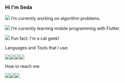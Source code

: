 ### Hi I'm Seda 


<img src="https://img.icons8.com/external-flatart-icons-lineal-color-flatarticons/24/000000/external-algorithm-data-science-and-cyber-security-flatart-icons-lineal-color-flatarticons.png"/> I’m currently working on algorithm problems.

<img src="https://img.icons8.com/external-ddara-lineal-color-ddara/24/000000/external-front-end-digital-marketing-ddara-lineal-color-ddara.png"/> I’m currently learning mobile programming with Flutter.

<img src="https://img.icons8.com/external-justicon-flat-justicon/24/000000/external-cat-christmas-avatar-justicon-flat-justicon.png"/> Fun fact: I'm a cat geek!

Languages and Tools that I use:

<img src="https://img.icons8.com/color/48/000000/java-coffee-cup-logo--v1.png"/><img src="https://img.icons8.com/nolan/48/sql.png"/><img src="https://img.icons8.com/office/48/000000/java-eclipse.png"/><img src="https://img.icons8.com/color/48/000000/c-sharp-logo-2.png"/>

How to reach me:

<a href="https://www.linkedin.com/in/seda-erenoğlu/"><img src="https://img.icons8.com/color/48/000000/linkedin.png"/></a><a href="https://www.instagram.com/umarsiz_geek/"><img src="https://img.icons8.com/fluency/48/000000/instagram-new.png"/></a><a href="https://www.hackerrank.com/S_Unicorn"><img src="https://cdn4.iconfinder.com/data/icons/logos-and-brands/512/160_Hackerrank_logo_logos-48.png"/></a>
